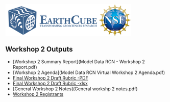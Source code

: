 <a href="http://earthcube.org/" target="_blank"><img src="../../images/logo_earthcube_full_horizontal.png" height="100" align="left"></a>
<a href="https://nsf.gov/" target="_blank"><img src="../../images/NSF_4-Color_bitmap_Logo.png" width="100" height="100" align="center"></a>
 
 



## Workshop 2 Outputs
* [Workshop 2 Summary Report](Model Data RCN - Workshop 2 Report.pdf)
* [Workshop 2 Agenda](Model Data RCN Virtual Workshop 2 Agenda.pdf)
* [Final Workshop 2 Draft Rubric -PDF](../../rubrics-worksheets/Descriptor-classifications-worksheet-v2.0.pdf) 
* [Final Workshop 2 Draft Rubric -xlsx](../../rubrics-worksheets/Descriptor-classifications-worksheet-v2.0.xlsx)
* [General Workshop 2 Notes](General workshp 2 notes.pdf)
* [Workshop 2 Registrants](Workshop2Registrants.pdf)
